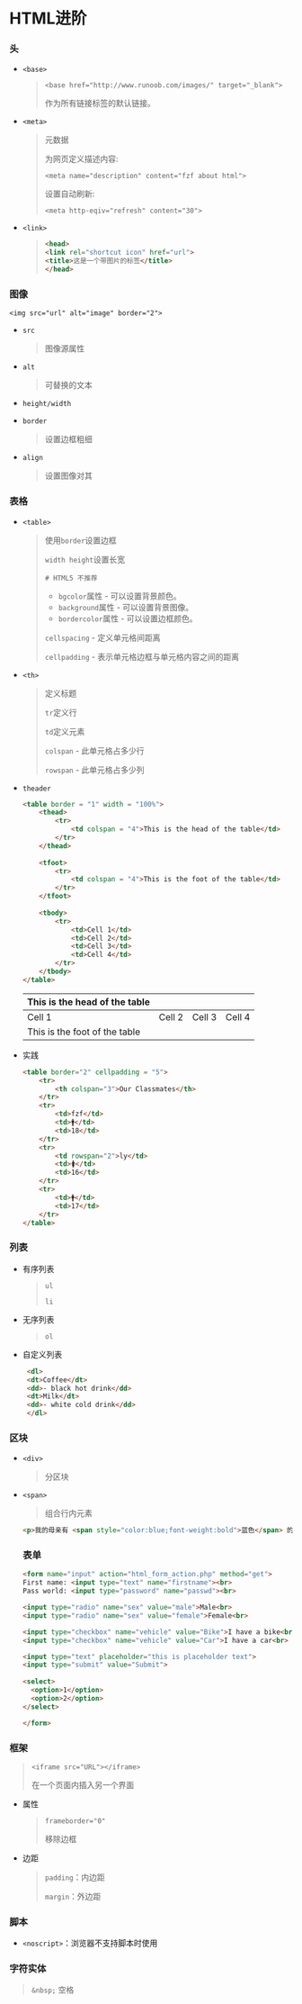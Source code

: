 <!-- 
title: 02-HTML进阶
sort: 
--> 
# HTML进阶

### 头

- `<base>`

  > `<base href="http://www.runoob.com/images/" target="_blank">`
  >
  > 作为所有链接标签的默认链接。

- `<meta>`

  > 元数据
  >
  > 为网页定义描述内容:
  >
  > `<meta name="description" content="fzf about html">`
  >
  > 设置自动刷新:
  >
  > `<meta http-eqiv="refresh" content="30"> `

- `<link>`

  > ```html
  > <head>
  > <link rel="shortcut icon" href="url">
  > <title>这是一个带图片的标签</title>
  > </head>
  > ```

### 图像

`<img src="url" alt="image" border="2">`

- `src`

  > 图像源属性

- `alt`

  > 可替换的文本

- `height/width`

- `border`

  > 设置边框粗细

- `align`

  > 设置图像对其

### 表格

- `<table>`

  > 使用`border`设置边框
  >
  > `width height`设置长宽
  >
  > `# HTML5 不推荐`
  >
  > - `bgcolor`属性 - 可以设置背景颜色。
  > - `background`属性 - 可以设置背景图像。
  > - `bordercolor`属性 - 可以设置边框颜色。
  >
  > `cellspacing` - 定义单元格间距离
  >
  > `cellpadding` - 表示单元格边框与单元格内容之间的距离

- `<th>`

  > 定义标题
  >
  > `tr`定义行
  >
  > `td`定义元素
  >
  > `colspan` - 此单元格占多少行
  >
  > `rowspan` - 此单元格占多少列

- `theader`

  ```html
  <table border = "1" width = "100%">
      <thead>
          <tr>
              <td colspan = "4">This is the head of the table</td>
          </tr>
      </thead>
           
      <tfoot>
          <tr>
              <td colspan = "4">This is the foot of the table</td>
          </tr>
      </tfoot>
           
      <tbody>
          <tr>
              <td>Cell 1</td>
              <td>Cell 2</td>
              <td>Cell 3</td>
              <td>Cell 4</td>
          </tr>
      </tbody>         
  </table>
  ```

  | This is the head of the table |        |        |        |
  | ----------------------------- | ------ | ------ | ------ |
  | Cell 1                        | Cell 2 | Cell 3 | Cell 4 |
  | This is the foot of the table |        |        |        |

- 实践

  ```html
  <table border="2" cellpadding = "5">
      <tr>
          <th colspan="3">Our Classmates</th>
      </tr>
      <tr>
          <td>fzf</td>
          <td>🚹</td>
          <td>18</td>
      </tr>
      <tr>
          <td rowspan="2">ly</td>
          <td>🚺</td>
          <td>16</td>
      </tr>
      <tr>
          <td>🚹</td>
          <td>17</td>
      </tr>
  </table>
  ```

### 列表

- 有序列表

  > `ul`
  >
  > `li`

- 无序列表

  > `ol`

- 自定义列表

  ```html
   <dl>
   <dt>Coffee</dt>
   <dd>- black hot drink</dd>
   <dt>Milk</dt>
   <dd>- white cold drink</dd>
   </dl> 
  ```

### 区块

- `<div>`

  > 分区块

- `<span>`

  > 组合行内元素

  ```html
  <p>我的母亲有 <span style="color:blue;font-weight:bold">蓝色</span> 的眼睛，我得父亲有 <span style="color:darkolivegreen;font-weight:bold">碧绿色</span> 的眼睛。</p>
  
  ```

  ### 表单

  ```html
  <form name="input" action="html_form_action.php" method="get">
  First name: <input type="text" name="firstname"><br>
  Pass world: <input type="password" name="passwd"><br>
  
  <input type="radio" name="sex" value="male">Male<br>
  <input type="radio" name="sex" value="female">Female<br>
  
  <input type="checkbox" name="vehicle" value="Bike">I have a bike<br>
  <input type="checkbox" name="vehicle" value="Car">I have a car<br> 
  
  <input type="text" placeholder="this is placeholder text">
  <input type="submit" value="Submit">
    
  <select>
  	<option>1</option>  
    <option>2</option>  
  </select>
  
  </form>
  
  ```

### 框架

> `<iframe src="URL"></iframe>`
>
> 在一个页面内插入另一个界面

- 属性

  > `frameborder="0"`
  >
  > 移除边框

- 边距

  > `padding`：内边距
  >
  > `margin`：外边距

### 脚本

- `<noscript>`：浏览器不支持脚本时使用

### 字符实体

> `&nbsp;` 空格




